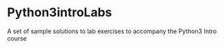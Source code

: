 # Python3introLabs
A set of sample solutions to lab exercises to accompany the Python3 Intro course
